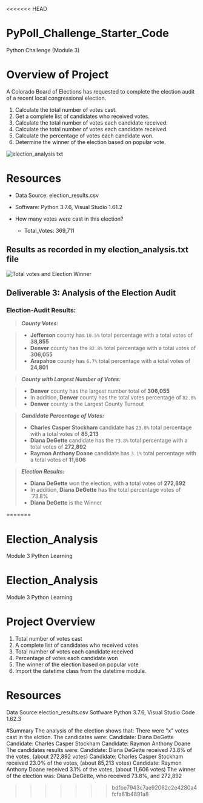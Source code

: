 <<<<<<< HEAD
# PyPoll_Challenge_Starter_Code
Python Challenge (Module 3)

# Overview of Project
A Colorado Board of Elections has requested to complete the election audit of a recent local congressional election.

1. Calculate the total number of votes cast.
2. Get a complete list of candidates who received votes.
3. Calculate the total number of votes each candidate received.
4. Calculate the total number of votes each candidate received.
5. Calculate the percentage of votes each candidate won.
6. Determine the winner of the election based on popular vote.

![election_analysis txt](https://user-images.githubusercontent.com/93852380/144137049-29fe7466-dd7d-42ab-a6e6-4bd8bc51378e.png)

# Resources
* Data Source: election_results.csv
* Software: Python 3.7.6, Visual Studio 1.61.2


* How many votes were cast in this election?
    - Total_Votes: 369,711

## Results as recorded in my election_analysis.txt file
![Total votes and Election Winner](https://user-images.githubusercontent.com/93852380/144137074-a80b5248-6bad-4616-ac07-ea9ba39cce5e.png)

## Deliverable 3: Analysis of the Election Audit

### Election-Audit Results:
> ***County Votes:***

> - **Jefferson** county has `10.5%` total percentage with a total votes of **38,855**
> - **Denver** county has the `82.8%` total percentage with a total votes of **306,055**
> - **Arapahoe** county has `6.7%` total percentage with a total votes of **24,801**

> ***County with Largest Number of Votes:***

> - **Denver** county has the largest number total of **306,055**
> - In addition, **Denver** county has the total votes percentage of `82.8%`  
> - **Denver** county is the Largest County Turnout

> ***Candidate Percentage of Votes:***
> - **Charles Casper Stockham** candidate has `23.0%` total percentage with a total votes of **85,213**
> - **Diana DeGette** candidate has the `73.8%` total percentage with a total votes of **272,892**
> - **Raymon Anthony Doane** candidate has `3.1%` total percentage with a total votes of **11,606**

> ***Election Results:***
> - **Diana DeGette** won the election, with a total votes of **272,892**
> - In addition, **Diana DeGette** has the total percentage votes of `73.8%
> - **Diana DeGette** is the Winner


=======
# Election_Analysis
Module 3 Python Learning
# Election_Analysis
Module 3 Python Learning
# Project Overview
1. Total number of votes cast
2. A complete list of candidates who received votes
3. Total number of votes each candidate received
4. Percentage of votes each candidate won
5. The winner of the election based on popular vote
6. Import the datetime class from the datetime module.

# Resources
Data Source:election_results.csv
Sotfware:Python 3.7.6, Visual Studio Code 1.62.3

#Summary
The analysis of the election shows that:
There were "x" votes cast in the elction.
The candidates were:
Candidate: Diana DeGette
Candidate: Charles Casper Stockham
Candidate: Raymon Anthony Doane
 The candidates results were:
Candidate: Diana DeGette received 73.8% of the votes, (about 272,892 votes)
Candidate: Charles Casper Stockham received 23.0% of the votes, (about 85,213 votes)
Candidate: Raymon Anthony Doane received 3.1% of the votes, (about 11,606 votes)
The winner of the election was: Diana DeGette, who received 73.8%, and 272,892
>>>>>>> bdfbe7943c7ae92062c2e4280a4fcfa81b4891a8

